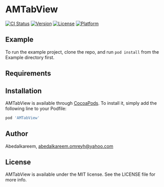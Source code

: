 # AMTabView

[![CI Status](https://img.shields.io/travis/Abedalkareem/AMTabView.svg?style=flat)](https://travis-ci.org/Abedalkareem/AMTabView)
[![Version](https://img.shields.io/cocoapods/v/AMTabView.svg?style=flat)](https://cocoapods.org/pods/AMTabView)
[![License](https://img.shields.io/cocoapods/l/AMTabView.svg?style=flat)](https://cocoapods.org/pods/AMTabView)
[![Platform](https://img.shields.io/cocoapods/p/AMTabView.svg?style=flat)](https://cocoapods.org/pods/AMTabView)

## Example

To run the example project, clone the repo, and run `pod install` from the Example directory first.

## Requirements

## Installation

AMTabView is available through [CocoaPods](https://cocoapods.org). To install
it, simply add the following line to your Podfile:

```ruby
pod 'AMTabView'
```

## Author

Abedalkareem, abedalkareem.omreyh@yahoo.com

## License

AMTabView is available under the MIT license. See the LICENSE file for more info.

